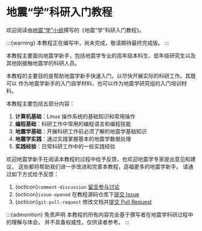 # 地震“学”科研入门教程

欢迎阅读由[地震“学”小组](https://github.com/orgs/seismo-learn/people)撰写的《地震“学”科研入门教程》。

:::{warning}
本教程正在编写中，尚未完成，敬请期待最终完成版。
:::

本教程主要面向地震学新手，包括地震学专业的高年级本科生、低年级研究生以及
其他刚接触地震学的科研人员。

本教程的主要目的是帮助地震学新手快速入门，以尽快开展实际的科研工作。其既可以
作为地震学新手的入门自学材料，也可以作为地震学研究组的入门培训材料。

本教程主要包括五部分内容：

1. **计算机基础**：Linux 操作系统的基础知识和常用操作
2. **编程基础**：科研工作中常用的编程语言和编程技能
3. **地震学基础**：开展科研工作前必须了解的地震学基础知识
4. **地震学实践**：通过实践掌握基本的地震学数据处理
5. **实践经验**：日常科研工作中的一些实践经验

欢迎地震学新手在阅读本教程的过程中给予反馈，也欢迎地震学专家提出意见和建议，
这些都将帮助我们进一步改进和完善本教程，造福更多的地震学新手。
请通过如下方式给予反馈：

1. {octicon}`comment-discussion` [留言参与讨论](https://github.com/seismo-learn/seismology101/discussions)
2. {octicon}`issue-opened` 在教程源码仓库下[提交 Issue](https://github.com/seismo-learn/seismology101/issues)
3. {octicon}`git-pull-request` 修改文档并[提交 Pull Request](https://github.com/seismo-learn/seismology101/pulls)

:::{admonition} 免责声明
本教程的所有内容完全基于撰写者在地震学科研过程中的理解与体会，
并不具备权威性，仅供读者参考。
:::
